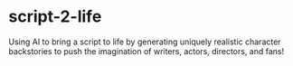 # script-2-life
Using AI to bring a script to life by generating uniquely realistic character backstories to push the imagination of writers, actors, directors, and fans!
